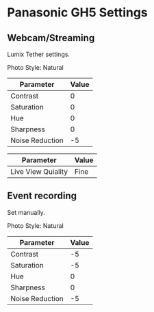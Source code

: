 # Panasonic GH5 Settings

## Webcam/Streaming

Lumix Tether settings.

Photo Style: Natural

Parameter|Value
---------|-----
Contrast|0
Saturation|0
Hue|0
Sharpness|0
Noise Reduction|-5



Parameter|Value
---------|-----
Live View Quiality|Fine

## Event recording

Set manually.

Photo Style: Natural

Parameter|Value
---------|-----
Contrast|-5
Saturation|-5
Hue|0
Sharpness|0
Noise Reduction|-5

